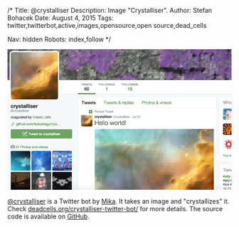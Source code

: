 /*
Title: @crystalliser
Description: Image "Crystalliser".
Author: Stefan Bohacek
Date: August 4, 2015
Tags: twitter,twitterbot,active,images,opensource,open source,dead_cells

Nav: hidden
Robots: index,follow
*/

[![](/content/bots/twitterbots/images/crystalliser.png)](https://twitter.com/crystalliser)

[@crystalliser](https://twitter.com/crystalliser) is a Twitter bot by [Mika](https://twitter.com/dead_cells). It takes an image and "crystallizes" it. Check [deadcells.org/crystalliser-twitter-bot/](http://www.deadcells.org/crystalliser-twitter-bot/) for more details. The source code is available on [GitHub](https://github.com/Autophagy/crystalliser-bot).
